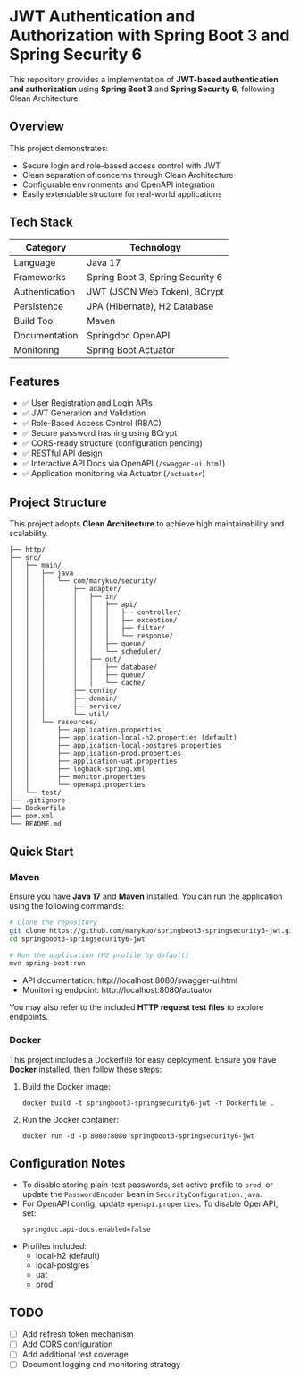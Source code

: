 # JWT Authentication and Authorization with Spring Boot 3 and Spring Security 6

This repository provides a implementation of **JWT-based authentication and authorization** using **Spring Boot 3** and
**Spring Security 6**, following Clean Architecture.

## Overview

This project demonstrates:

- Secure login and role-based access control with JWT
- Clean separation of concerns through Clean Architecture
- Configurable environments and OpenAPI integration
- Easily extendable structure for real-world applications

## Tech Stack

| Category       | Technology                       |
|----------------|----------------------------------|
| Language       | Java 17                          |
| Frameworks     | Spring Boot 3, Spring Security 6 |
| Authentication | JWT (JSON Web Token), BCrypt     |
| Persistence    | JPA (Hibernate), H2 Database     |
| Build Tool     | Maven                            |
| Documentation  | Springdoc OpenAPI                |
| Monitoring     | Spring Boot Actuator             |

## Features

- ✅ User Registration and Login APIs
- ✅ JWT Generation and Validation
- ✅ Role-Based Access Control (RBAC)
- ✅ Secure password hashing using BCrypt
- ✅ CORS-ready structure (configuration pending)
- ✅ RESTful API design
- ✅ Interactive API Docs via OpenAPI (`/swagger-ui.html`)
- ✅ Application monitoring via Actuator (`/actuator`)

## Project Structure

This project adopts **Clean Architecture** to achieve high maintainability and scalability.

```
├── http/
├── src/
│   ├── main/
│   │   ├── java
│   │   │   └── com/marykuo/security/
│   │   │       ├── adapter/
│   │   │       │   ├── in/
│   │   │       │   │   ├── api/
│   │   │       │   │   │   ├── controller/
│   │   │       │   │   │   ├── exception/
│   │   │       │   │   │   ├── filter/
│   │   │       │   │   │   └── response/
│   │   │       │   │   ├── queue/
│   │   │       │   │   └── scheduler/
│   │   │       │   ├── out/
│   │   │       │   │   ├── database/
│   │   │       │   │   ├── queue/
│   │   │       │   │   └── cache/
│   │   │       ├── config/
│   │   │       ├── domain/
│   │   │       ├── service/
│   │   │       └── util/
│   │   └── resources/
│   │       ├── application.properties
│   │       ├── application-local-h2.properties (default)
│   │       ├── application-local-postgres.properties
│   │       ├── application-prod.properties
│   │       ├── application-uat.properties
│   │       ├── logback-spring.xml
│   │       ├── monitor.properties
│   │       └── openapi.properties
│   └── test/
├── .gitignore
├── Dockerfile
├── pom.xml
└── README.md
```

## Quick Start

### Maven

Ensure you have **Java 17** and **Maven** installed. You can run the application using the following commands:

```bash
# Clone the repository
git clone https://github.com/marykuo/springboot3-springsecurity6-jwt.git
cd springboot3-springsecurity6-jwt

# Run the application (H2 profile by default)
mvn spring-boot:run
```

- API documentation: http://localhost:8080/swagger-ui.html
- Monitoring endpoint: http://localhost:8080/actuator

You may also refer to the included **HTTP request test files** to explore endpoints.

### Docker

This project includes a Dockerfile for easy deployment. Ensure you have **Docker** installed, then follow these steps:

1. Build the Docker image:
   ```
   docker build -t springboot3-springsecurity6-jwt -f Dockerfile .
   ```
2. Run the Docker container:
   ```
   docker run -d -p 8080:8080 springboot3-springsecurity6-jwt
   ```

## Configuration Notes

- To disable storing plain-text passwords, set active profile to `prod`, or update the `PasswordEncoder` bean in
  `SecurityConfiguration.java`.
- For OpenAPI config, update `openapi.properties`. To disable OpenAPI, set:
  ```properties
  springdoc.api-docs.enabled=false
  ```
- Profiles included:
    - local-h2 (default)
    - local-postgres
    - uat
    - prod

## TODO

- [ ] Add refresh token mechanism
- [ ] Add CORS configuration
- [ ] Add additional test coverage
- [ ] Document logging and monitoring strategy
